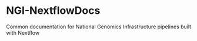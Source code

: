 # NGI-NextflowDocs
Common documentation for National Genomics Infrastructure pipelines built with Nextflow
